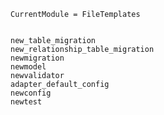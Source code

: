 ```@meta
CurrentModule = FileTemplates
```

```@contents
```

```@docs
new_table_migration
new_relationship_table_migration
newmigration
newmodel
newvalidator
adapter_default_config
newconfig
newtest
```
